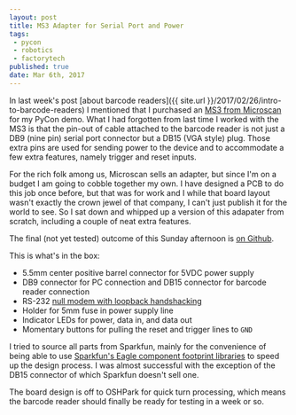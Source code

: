 ```yaml
---
layout: post
title: MS3 Adapter for Serial Port and Power
tags:
 - pycon
 - robotics
 - factorytech
published: true
date: Mar 6th, 2017
---
```


In last week's post [about barcode readers]({{ site.url }}/2017/02/26/intro-to-barcode-readers) I mentioned that I purchased an [MS3 from Microscan](http://www.microscan.com/en-us/products/laser-barcode-scanners/ms-3-compact-laser-barcode-scanner) for my PyCon demo.
What I had forgotten from last time I worked with the MS3 is that the pin-out of cable attached to the barcode reader is not just a DB9 (nine pin) serial port connector but a DB15 (VGA style) plug.
Those extra pins are used for sending power to the device and to accommodate a few extra features, namely trigger and reset inputs.

For the rich folk among us, Microscan sells an adapter, but since I'm on a budget I am going to cobble together my own.
I have designed a PCB to do this job once before, but that was for work and I while that board layout wasn't exactly the crown jewel of that company, I can't just publish it for the world to see.
So I sat down and whipped up a version of this adapater from scratch, including a couple of neat extra features.

The final (not yet tested) outcome of this Sunday afternoon is [on Github](https://github.com/jonemo/ms3-adapter).

This is what's in the box:
* 5.5mm center positive barrel connector for 5VDC power supply
* DB9 connector for PC connection and DB15 connector for barcode reader connection
* RS-232 [null modem with loopback handshacking](https://en.wikipedia.org/wiki/Null_modem#Loopback_handshaking)
* Holder for 5mm fuse in power supply line
* Indicator LEDs for power, data in, and data out
* Momentary buttons for pulling the reset and trigger lines to `GND`

I tried to source all parts from Sparkfun, mainly for the convenience of being able to use [Sparkfun's Eagle component footprint libraries](https://github.com/sparkfun/SparkFun-Eagle-Libraries) to speed up the design process.
I was almost successful with the exception of the DB15 connector of which Sparkfun doesn't sell one.

The board design is off to OSHPark for quick turn processing, which means the barcode reader should finally be ready for testing in a week or so.